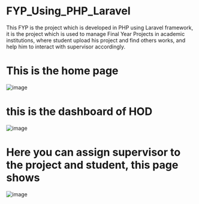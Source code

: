 # FYP_Using_PHP_Laravel
This FYP is the project which is developed in PHP using Laravel framework, it is the project which is used to manage Final Year Projects in academic institutions, where student upload his project and find others works, and help him to interact with supervisor accordingly.

# This is the home page
![image](https://github.com/user-attachments/assets/817e87c2-1a7b-408f-9e8e-c2223e6328a0)

# this is the dashboard of HOD

![image](https://github.com/user-attachments/assets/91d42db7-cfda-4143-8ed7-5592d65cd5dc)

# Here you can assign supervisor to the project and student, this page shows

![image](https://github.com/user-attachments/assets/3341b883-c9a0-41b3-b79d-d9308b8efc29)
